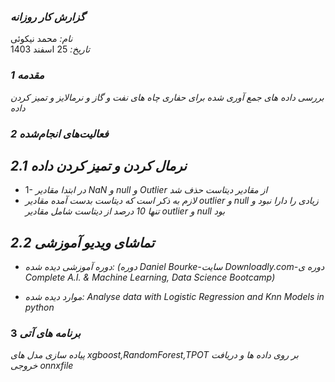### *گزارش کار روزانه*
*نام:* محمد نیکوئی  
*تاریخ:* 25 اسفند 1403  


### *1 مقدمه*  
*بررسی داده های جمع آوری شده برای حفاری چاه های نفت و گاز و نرمالایز و تمیز کردن داده*


### *2 فعالیت‌های انجام‌شده*
## *2.1 نرمال کردن و تمیز کردن داده*
- 1- *در ابتدا مقادیر NaN و null و Outlier از مقادیر دیتاست حذف شد*
- *لازم به ذکر است که دیتاست بدست آمده مقادیر outlier و null زیادی را دارا نبود و تنها 10 درصد از دیتاست شامل مقادیر outlier و null بود*



## *2.2 تماشای ویدیو آموزشی* 
- *دوره آموزشی دیده شده: (دوره Daniel Bourke-سایت Downloadly.com-دوره ی Complete A.I. & Machine Learning, Data Science Bootcamp)* 

- *موارد دیده شده: Analyse data with Logistic Regression and Knn Models in python*

### 3 *برنامه های آتی*
*پیاده سازی مدل های xgboost,RandomForest,TPOT بر روی داده ها و دریافت خروجی onnxfile*